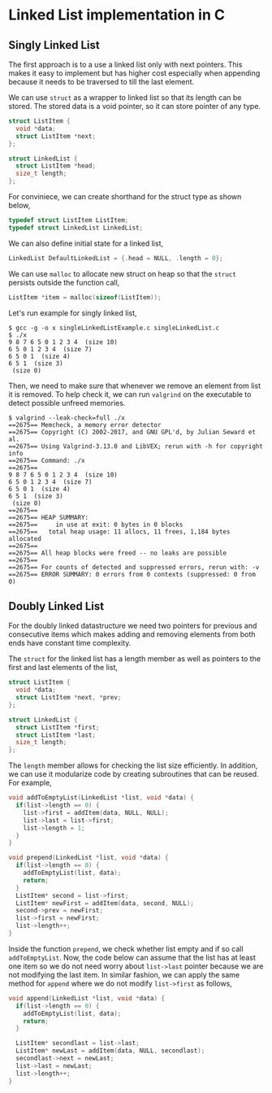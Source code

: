 # Linked List implementation in C

## Singly Linked List

The first approach is to a use a linked list only with next pointers. This makes it easy to implement but has higher cost especially when appending because it needs to be traversed to till the last element.

We can use `struct` as a wrapper to linked list so that its length can be stored. The stored data is a void pointer, so it can store pointer of any type.

```c
struct ListItem {
  void *data;
  struct ListItem *next;
};

struct LinkedList {
  struct ListItem *head;
  size_t length;
};
```

For conviniece, we can create shorthand for the struct type as shown below,

``` c
typedef struct ListItem ListItem;
typedef struct LinkedList LinkedList;
```

We can also define initial state for a linked list,

``` c
LinkedList DefaultLinkedList = {.head = NULL, .length = 0};
```

We can use `malloc` to allocate new struct on heap so that the `struct` persists outside the function call,

``` c
ListItem *item = malloc(sizeof(ListItem));
```
Let's run example for singly linked list,

``` shell
$ gcc -g -o x singleLinkedListExample.c singleLinkedList.c
$ ./x
9 8 7 6 5 0 1 2 3 4  (size 10)
6 5 0 1 2 3 4  (size 7)
6 5 0 1  (size 4)
6 5 1  (size 3)
 (size 0)
```

Then, we need to make sure that whenever we remove an element from list it is removed. To help check it, we can run `valgrind` on the executable to detect possible unfreed memories.
```
$ valgrind --leak-check=full ./x
==2675== Memcheck, a memory error detector
==2675== Copyright (C) 2002-2017, and GNU GPL'd, by Julian Seward et al.
==2675== Using Valgrind-3.13.0 and LibVEX; rerun with -h for copyright info
==2675== Command: ./x
==2675== 
9 8 7 6 5 0 1 2 3 4  (size 10)
6 5 0 1 2 3 4  (size 7)
6 5 0 1  (size 4)
6 5 1  (size 3)
 (size 0)
==2675== 
==2675== HEAP SUMMARY:
==2675==     in use at exit: 0 bytes in 0 blocks
==2675==   total heap usage: 11 allocs, 11 frees, 1,184 bytes allocated
==2675== 
==2675== All heap blocks were freed -- no leaks are possible
==2675== 
==2675== For counts of detected and suppressed errors, rerun with: -v
==2675== ERROR SUMMARY: 0 errors from 0 contexts (suppressed: 0 from 0)
```

## Doubly Linked List

For the doubly linked datastructure we need two pointers for previous and consecutive items which makes adding and removing elements from both ends have constant time complexity.

The `struct` for the linked list has a length member as well as pointers to the first and last elements of the list,

``` c
struct ListItem {
  void *data;
  struct ListItem *next, *prev;
};

struct LinkedList {
  struct ListItem *first;
  struct ListItem *last;
  size_t length;
};
```


The `length` member allows for checking the list size efficiently. In addition, we can use it modularize code by creating subroutines that can be reused. For example,

``` c
void addToEmptyList(LinkedList *list, void *data) {
  if(list->length == 0) {
	list->first = addItem(data, NULL, NULL);
	list->last = list->first;
	list->length = 1;
  }
}

void prepend(LinkedList *list, void *data) {
  if(list->length == 0) {
	addToEmptyList(list, data);
	return;
  }
  ListItem* second = list->first;
  ListItem* newFirst = addItem(data, second, NULL);
  second->prev = newFirst;
  list->first = newFirst;
  list->length++;
}
```

Inside the function `prepend`, we check whether list empty and if so call `addToEmptyList`. Now, the code below can assume that the list has at least one item so we do not need worry about `list->last` pointer because we are not modifying the last item. In similar fashion, we can apply the same method for `append` where we do not modify `list->first` as follows,

``` c
void append(LinkedList *list, void *data) {
  if(list->length == 0) {
	addToEmptyList(list, data);
	return;
  }

  ListItem* secondlast = list->last;
  ListItem* newLast = addItem(data, NULL, secondlast);
  secondlast->next = newLast;
  list->last = newLast;
  list->length++;
}
```

